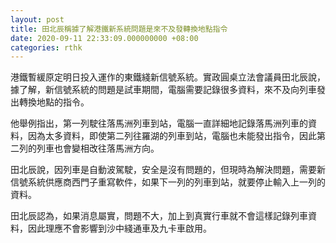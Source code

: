 ```yaml
---
layout: post
title: 田北辰稱據了解港鐵新系統問題是來不及發轉換地點指令
date: 2020-09-11 22:33:09.000000000 +08:00
categories: rthk
---
```


港鐵暫緩原定明日投入運作的東鐵綫新信號系統。實政圓桌立法會議員田北辰說，據了解，新信號系統的問題是試車期間，電腦需要記錄很多資料，來不及向列車發出轉換地點的指令。

他舉例指出，第一列駛往落馬洲列車到站，電腦一直詳細地記錄落馬洲列車的資料，因為太多資料，即使第二列往羅湖的列車到站，電腦也未能發出指令，因此第二列的列車也會變相改往落馬洲方向。

田北辰說，因列車是自動波駕駛，安全是沒有問題的，但現時為解決問題，需要新信號系統供應商西門子重寫軟件，如果下一列的列車到站，就要停止輸入上一列的資料。

田北辰認為，如果消息屬實，問題不大，加上到真實行車就不會這樣記錄列車資料，因此理應不會影響到沙中綫通車及九卡車啟用。
